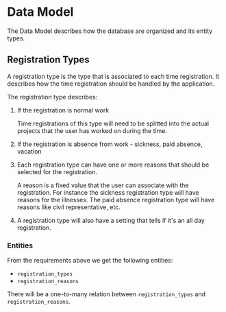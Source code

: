 # Data Model

The Data Model describes how the database are organized and its entity types.

## Registration Types

A registration type is the type that is associated to each time registration. It describes how the time registration
should be handled by the application. 

The registration type describes:

1. If the registration is normal work

   Time registrations of this type will need to be splitted into the actual 
   projects that the user has worked on during the time.

2. If the registration is absence from work - sickness, paid absence, vacation
3. Each registration type can have one or more reasons that should be selected for the registration.
 
   A reason is a fixed value that the user can associate with the registration. For instance the sickness registration 
   type will have reasons for the illnesses. The paid absence registration type will have reasons like civil 
   representative, etc.
 
4. A registration type will also have a setting that tells if it's an all day registration.

### Entities

From the requirements above we get the following entities:

- `registration_types`
- `registration_reasons`

There will be a one-to-many relation between `registration_types` and `registration_reasons`.
